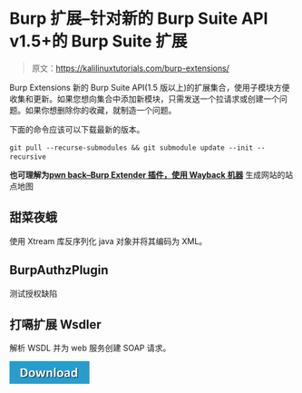 # Burp 扩展–针对新的 Burp Suite API v1.5+的 Burp Suite 扩展

> 原文：<https://kalilinuxtutorials.com/burp-extensions/>

Burp Extensions 新的 Burp Suite API(1.5 版以上)的扩展集合，使用子模块方便收集和更新。如果您想向集合中添加新模块，只需发送一个拉请求或创建一个问题。如果你想删除你的收藏，就制造一个问题。

下面的命令应该可以下载最新的版本。

```
git pull --recurse-submodules && git submodule update --init --recursive
```

**也可理解为[pwn back–Burp Extender 插件，使用 Wayback 机器](https://kalilinuxtutorials.com/pwnback-burp-extender-plugin/)** 生成网站的站点地图

## **甜菜夜蛾**

使用 Xtream 库反序列化 java 对象并将其编码为 XML。

## **BurpAuthzPlugin**

测试授权缺陷

## **打嗝扩展 Wsdler**

解析 WSDL 并为 web 服务创建 SOAP 请求。

[![](img//d861a9096555aeb1980fc054015933d7.png)](https://github.com/Meatballs1/burp-extensions)